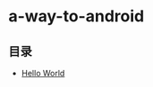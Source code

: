 # a-way-to-android

## 目录

* [Hello World](https://github.com/laiiihz/a-way-to-android/tree/master/SOURCE)
